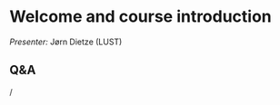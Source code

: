 # Welcome and course introduction

*Presenter:* Jørn Dietze (LUST)

<!-- 
<video src="https://462000265.lumidata.eu/ai-20241126/recordings/00_Course_Introduction.mp4" controls="controls"></video>
-->

## Q&A

/

